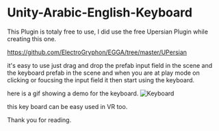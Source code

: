 # Unity-Arabic-English-Keyboard

This Plugin is totaly free to use, I did use the free Upersian Plugin while creating this one.

https://github.com/ElectroGryphon/EGGA/tree/master/UPersian

it's easy to use just drag and drop the prefab input field in the scene and the keyboard prefab in the scene and when you are at play mode on clicking or foucsing the input field it then start using the keyboard.

here is a gif showing a demo for the keyboard.
![Keyboard](https://user-images.githubusercontent.com/12146382/177014100-bb6dd196-0217-4342-81fd-f0434f266a54.gif)

this key board can be easy used in VR too.

Thank you for reading.
